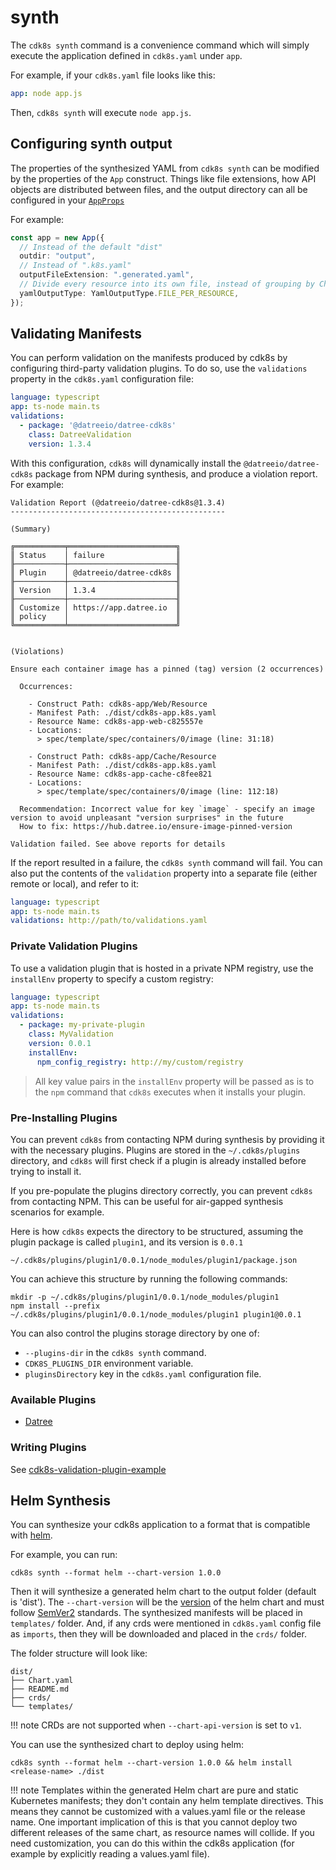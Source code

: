 # synth

The `cdk8s synth` command is a convenience command which will simply execute
the application defined in `cdk8s.yaml` under `app`.

For example, if your `cdk8s.yaml` file looks like this:

```yaml
app: node app.js
```

Then, `cdk8s synth` will execute `node app.js`.

## Configuring synth output

The properties of the synthesized YAML from `cdk8s synth` can be modified by the properties of the `App` construct.
Things like file extensions, how API objects are distributed between files, and the output directory can all
be configured in your [`AppProps`](https://github.com/cdk8s-team/cdk8s-core/blob/2.x/docs/typescript.md#appprops-)

For example:

```typescript
const app = new App({
  // Instead of the default "dist"
  outdir: "output",
  // Instead of ".k8s.yaml"
  outputFileExtension: ".generated.yaml",
  // Divide every resource into its own file, instead of grouping by Chart
  yamlOutputType: YamlOutputType.FILE_PER_RESOURCE,
});
```

## Validating Manifests

You can perform validation on the manifests produced by cdk8s by configuring third-party validation
plugins. To do so, use the `validations` property in the `cdk8s.yaml` configuration file:

```yaml
language: typescript
app: ts-node main.ts
validations:
  - package: '@datreeio/datree-cdk8s'
    class: DatreeValidation
    version: 1.3.4
```

With this configuration, `cdk8s` will dynamically install the `@datreeio/datree-cdk8s` package from NPM during
synthesis, and produce a violation report. For example:

```console
Validation Report (@datreeio/datree-cdk8s@1.3.4)
------------------------------------------------

(Summary)

╔═══════════╤════════════════════════╗
║ Status    │ failure                ║
╟───────────┼────────────────────────╢
║ Plugin    │ @datreeio/datree-cdk8s ║
╟───────────┼────────────────────────╢
║ Version   │ 1.3.4                  ║
╟───────────┼────────────────────────╢
║ Customize │ https://app.datree.io  ║
║ policy    │                        ║
╚═══════════╧════════════════════════╝


(Violations)

Ensure each container image has a pinned (tag) version (2 occurrences)

  Occurrences:

    - Construct Path: cdk8s-app/Web/Resource
    - Manifest Path: ./dist/cdk8s-app.k8s.yaml
    - Resource Name: cdk8s-app-web-c825557e
    - Locations:
      > spec/template/spec/containers/0/image (line: 31:18)

    - Construct Path: cdk8s-app/Cache/Resource
    - Manifest Path: ./dist/cdk8s-app.k8s.yaml
    - Resource Name: cdk8s-app-cache-c8fee821
    - Locations:
      > spec/template/spec/containers/0/image (line: 112:18)

  Recommendation: Incorrect value for key `image` - specify an image version to avoid unpleasant "version surprises" in the future
  How to fix: https://hub.datree.io/ensure-image-pinned-version

Validation failed. See above reports for details
```

If the report resulted in a failure, the `cdk8s synth` command will fail.
You can also put the contents of the `validation` property into a separate file (either remote or local),
and refer to it:

```yaml
language: typescript
app: ts-node main.ts
validations: http://path/to/validations.yaml
```

### Private Validation Plugins

To use a validation plugin that is hosted in a private NPM registry, use the `installEnv`
property to specify a custom registry:

```yaml
language: typescript
app: ts-node main.ts
validations:
  - package: my-private-plugin
    class: MyValidation
    version: 0.0.1
    installEnv:
      npm_config_registry: http://my/custom/registry
```

> All key value pairs in the `installEnv` property will be passed as is to the `npm` command that `cdk8s`
> executes when it installs your plugin.

### Pre-Installing Plugins

You can prevent `cdk8s` from contacting NPM during synthesis by providing it with the necessary plugins.
Plugins are stored in the `~/.cdk8s/plugins` directory, and `cdk8s` will first check if a plugin
is already installed before trying to install it.

If you pre-populate the plugins directory correctly, you can prevent `cdk8s` from contacting NPM.
This can be useful for air-gapped synthesis scenarios for example.

Here is how `cdk8s` expects the directory to be structured, assuming the plugin package is called `plugin1`, and its version is `0.0.1`

`~/.cdk8s/plugins/plugin1/0.0.1/node_modules/plugin1/package.json`

You can achieve this structure by running the following commands:

```console
mkdir -p ~/.cdk8s/plugins/plugin1/0.0.1/node_modules/plugin1
npm install --prefix ~/.cdk8s/plugins/plugin1/0.0.1/node_modules/plugin1 plugin1@0.0.1
```

You can also control the plugins storage directory by one of:

- `--plugins-dir` in the `cdk8s synth` command.
- `CDK8S_PLUGINS_DIR` environment variable.
- `pluginsDirectory` key in the `cdk8s.yaml` configuration file.

### Available Plugins

- [Datree](https://github.com/datreeio/datree-cdk8s)

### Writing Plugins

See [cdk8s-validation-plugin-example](https://github.com/cdk8s-team/cdk8s-validation-plugin-example)

## Helm Synthesis

You can synthesize your cdk8s application to a format that is compatible with [helm](https://helm.sh/). 

For example, you can run:

```
cdk8s synth --format helm --chart-version 1.0.0
```

Then it will synthesize a generated helm chart to the output folder (default is 'dist'). The `--chart-version` will be the [version](https://helm.sh/docs/topics/charts/#charts-and-versioning) of the helm chart and must follow [SemVer2](https://semver.org/spec/v2.0.0.html) standards. The synthesized manifests will be placed in `templates/` folder. And, if any crds were mentioned in `cdk8s.yaml` config file as `imports`, then they will be downloaded and placed in the `crds/` folder. 

The folder structure will look like:

```
dist/              
├── Chart.yaml
├── README.md
├── crds/
└── templates/
```

!!! note
    CRDs are not supported when `--chart-api-version` is set to `v1`. 

You can use the synthesized chart to deploy using helm:

```
cdk8s synth --format helm --chart-version 1.0.0 && helm install <release-name> ./dist
```

!!! note
    Templates within the generated Helm chart are pure and static Kubernetes manifests; they don't contain any helm template directives. This means they cannot be customized with a values.yaml file or the release name. One important implication of this is that you cannot deploy two different releases of the same chart, as resource names will collide. If you need customization, you can do this within the cdk8s application (for example by explicitly reading a values.yaml file).
